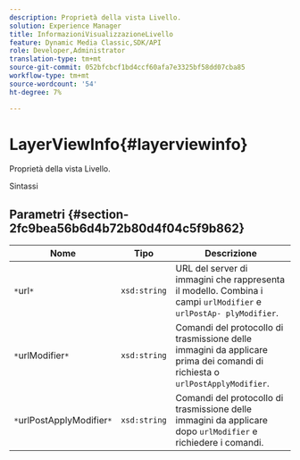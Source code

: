 ```yaml
---
description: Proprietà della vista Livello.
solution: Experience Manager
title: InformazioniVisualizzazioneLivello
feature: Dynamic Media Classic,SDK/API
role: Developer,Administrator
translation-type: tm+mt
source-git-commit: 052bfcbcf1bd4ccf60afa7e3325bf58dd07cba85
workflow-type: tm+mt
source-wordcount: '54'
ht-degree: 7%

---
```



# LayerViewInfo{#layerviewinfo}

Proprietà della vista Livello.

Sintassi

## Parametri {#section-2fc9bea56b6d4b72b80d4f04c5f9b862}

| Nome | Tipo | Descrizione |
|---|---|---|
| `*`url`*` | `xsd:string` | URL del server di immagini che rappresenta il modello. Combina i campi `urlModifier` e `urlPostAp- plyModifier`. |
| `*`urlModifier`*` | `xsd:string` | Comandi del protocollo di trasmissione delle immagini da applicare prima dei comandi di richiesta o `urlPostApplyModifier`. |
| `*`urlPostApplyModifier`*` | `xsd:string` | Comandi del protocollo di trasmissione delle immagini da applicare dopo `urlModifier` e richiedere i comandi. |

